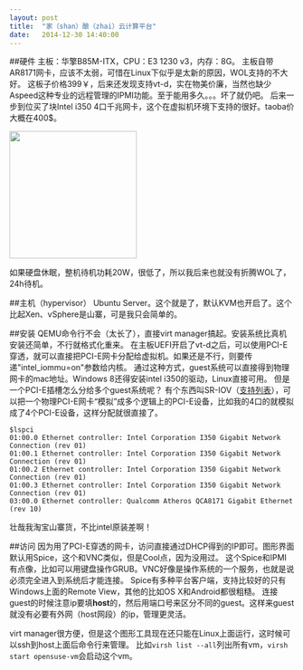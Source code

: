 ```yaml
---
layout: post
title:  "家（shan）酿（zhai）云计算平台"
date:   2014-12-30 14:40:00
---
```


##硬件
主板：华擎B85M-ITX，CPU：E3 1230 v3，内存：8G。
主板自带AR8171网卡，应该不太弱，可惜在Linux下似乎是太新的原因，WOL支持的不大好。
这板子价格399￥，后来还发现支持vt-d，实在物美价廉，当然也缺少Aspeed这种专业的远程管理的IPMI功能。至于能用多久。。。坏了就仍吧。
后来一步到位买了块Intel i350 4口千兆网卡，这个在虚拟机环境下支持的很好。taoba价大概在400$。

[<img src="http://fkpwolf.net/images/2015/i350.jpg" width="225px"/>][1]

如果硬盘休眠，整机待机功耗20W，很低了，所以我后来也就没有折腾WOL了，24h待机。

##主机（hypervisor）
Ubuntu Server。这个就是了，默认KVM也开启了。这个比起Xen、vSphere是山寨，可是我只会简单的。

##安装
QEMU命令行不会（太长了），直接virt manager搞起。安装系统比真机安装还简单，不行就格式化重来。
在主板UEFI开启了vt-d之后，可以使用PCI-E穿透，就可以直接把PCI-E网卡分配给虚拟机。如果还是不行，则要传递"intel_iommu=on"参数给内核。
通过这种方式，guest系统可以直接得到物理网卡的mac地址。Windows 8还得安装intel i350的驱动，Linux直接可用。
但是一个PCI-E插槽怎么分给多个guest系统呢？
有个东西叫SR-IOV（[支持列表](http://www.intel.com/support/cn/network/adapter/pro100/sb/cs-031492.htm)），可以把一个物理PCI-E网卡“模拟”成多个逻辑上的PCI-E设备，比如我的4口的就模拟成了4个PCI-E设备，这样分配就很直接了。

    $lspci
    01:00.0 Ethernet controller: Intel Corporation I350 Gigabit Network Connection (rev 01)
    01:00.1 Ethernet controller: Intel Corporation I350 Gigabit Network Connection (rev 01)
    01:00.2 Ethernet controller: Intel Corporation I350 Gigabit Network Connection (rev 01)
    01:00.3 Ethernet controller: Intel Corporation I350 Gigabit Network Connection (rev 01)
    03:00.0 Ethernet controller: Qualcomm Atheros QCA8171 Gigabit Ethernet (rev 10)

壮哉我淘宝山寨货，不比intel原装差啊！

##访问
因为用了PCI-E穿透的网卡，访问直接通过DHCP得到的IP即可。图形界面默认用Spice，这个和VNC类似，但是Cool点，因为没用过。
这个Spice和IPMI有点像，比如可以用键盘操作GRUB。VNC好像是操作系统的一个服务，也就是说必须完全进入到系统后才能连接。
Spice有多种平台客户端，支持比较好的只有Windows上面的Remote View，其他的比如OS X和Android都很粗糙。
连接guest的时候注意ip要填**host**的，然后用端口号来区分不同的guest。这样来guest就没有必要有外网（host网段）的ip，管理更灵活。

virt manager很方便，但是这个图形工具现在还只能在Linux上面运行，这时候可以ssh到host上面后命令行来管理。
比如`virsh list --all`列出所有vm，`virsh start opensuse-vm`会启动这个vm。

[1]:http://fkpwolf.net/images/2015/i350.jpg